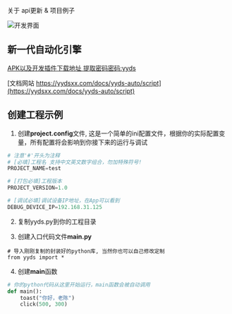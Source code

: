 关于 api更新 & 项目例子

![开发界面](https://gitee.com/MeetUnknown/yyds.-auto_-py-projcet/raw/master/show.png)

## 新一代自动化引擎

[APK以及开发插件下载地址 提取密码密码:yyds](https://chensiji.lanzoum.com/b00qihxte)

[文档网站 https://yydsxx.com/docs/yyds-auto/script](https://yydsxx.com/docs/yyds-auto/script)


## 创建工程示例
1. 创建**project.config**文件, 这是一个简单的ini配置文件，根据你的实际配置变量，所有配置将会影响到你接下来的运行与调试
```python title="工程目录/project.config"
# 注意'#'开头为注释
# [必填]工程名 支持中文英文数字组合，勿加特殊符号!
PROJECT_NAME=test

# [打包必填]工程版本
PROJECT_VERSION=1.0

# [调试必填]调试设备IP地址，在App可以看到
DEBUG_DEVICE_IP=192.168.31.125
```

2. 复制yyds.py到你的工程目录

3. 创建入口代码文件**main.py**
```
# 导入刚刚复制的封装好的python库, 当然你也可以自己修改定制
from yyds import *
```

4. 创建**main**函数
```python title="工程目录/main.py"
# 你的python代码从这里开始运行，main函数会被自动调用
def main():
    toast("你好，老陈")
    click(500, 300)
```